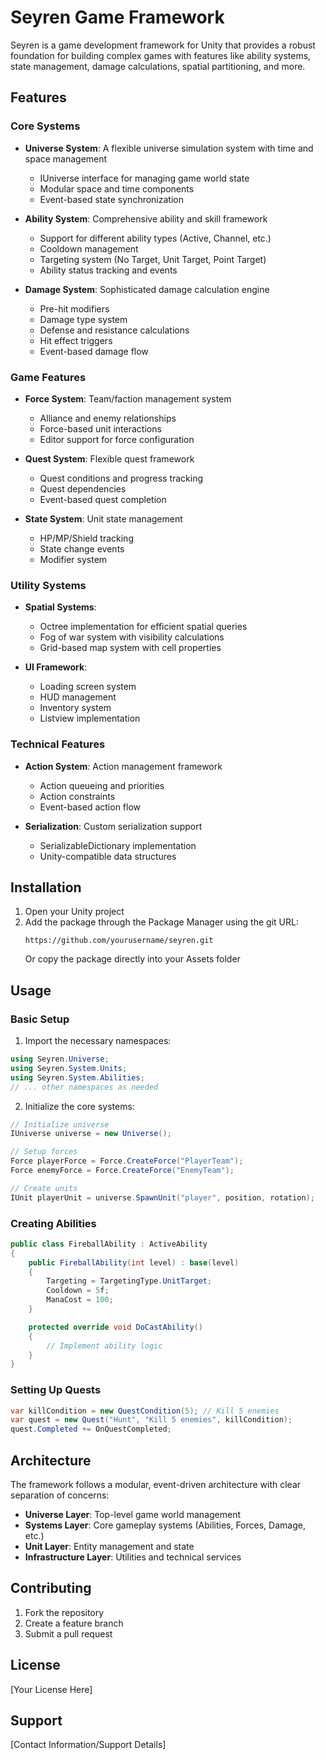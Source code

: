 # Seyren Game Framework

Seyren is a game development framework for Unity that provides a robust foundation for building complex games with features like ability systems, state management, damage calculations, spatial partitioning, and more.

## Features

### Core Systems

- **Universe System**: A flexible universe simulation system with time and space management
  - IUniverse interface for managing game world state
  - Modular space and time components
  - Event-based state synchronization

- **Ability System**: Comprehensive ability and skill framework
  - Support for different ability types (Active, Channel, etc.)
  - Cooldown management
  - Targeting system (No Target, Unit Target, Point Target)
  - Ability status tracking and events

- **Damage System**: Sophisticated damage calculation engine
  - Pre-hit modifiers
  - Damage type system
  - Defense and resistance calculations
  - Hit effect triggers
  - Event-based damage flow

### Game Features

- **Force System**: Team/faction management system
  - Alliance and enemy relationships
  - Force-based unit interactions
  - Editor support for force configuration

- **Quest System**: Flexible quest framework
  - Quest conditions and progress tracking
  - Quest dependencies
  - Event-based quest completion

- **State System**: Unit state management
  - HP/MP/Shield tracking
  - State change events
  - Modifier system

### Utility Systems

- **Spatial Systems**:
  - Octree implementation for efficient spatial queries
  - Fog of war system with visibility calculations
  - Grid-based map system with cell properties

- **UI Framework**:
  - Loading screen system
  - HUD management
  - Inventory system
  - Listview implementation

### Technical Features

- **Action System**: Action management framework
  - Action queueing and priorities
  - Action constraints
  - Event-based action flow

- **Serialization**: Custom serialization support
  - SerializableDictionary implementation
  - Unity-compatible data structures

## Installation

1. Open your Unity project
2. Add the package through the Package Manager using the git URL:
   ```
   https://github.com/yourusername/seyren.git
   ```
   Or copy the package directly into your Assets folder

## Usage

### Basic Setup

1. Import the necessary namespaces:
```csharp
using Seyren.Universe;
using Seyren.System.Units;
using Seyren.System.Abilities;
// ... other namespaces as needed
```

2. Initialize the core systems:
```csharp
// Initialize universe
IUniverse universe = new Universe();

// Setup forces
Force playerForce = Force.CreateForce("PlayerTeam");
Force enemyForce = Force.CreateForce("EnemyTeam");

// Create units
IUnit playerUnit = universe.SpawnUnit("player", position, rotation);
```

### Creating Abilities

```csharp
public class FireballAbility : ActiveAbility 
{
    public FireballAbility(int level) : base(level) 
    {
        Targeting = TargetingType.UnitTarget;
        Cooldown = 5f;
        ManaCost = 100;
    }

    protected override void DoCastAbility() 
    {
        // Implement ability logic
    }
}
```

### Setting Up Quests

```csharp
var killCondition = new QuestCondition(5); // Kill 5 enemies
var quest = new Quest("Hunt", "Kill 5 enemies", killCondition);
quest.Completed += OnQuestCompleted;
```

## Architecture

The framework follows a modular, event-driven architecture with clear separation of concerns:

- **Universe Layer**: Top-level game world management
- **Systems Layer**: Core gameplay systems (Abilities, Forces, Damage, etc.)
- **Unit Layer**: Entity management and state
- **Infrastructure Layer**: Utilities and technical services

## Contributing

1. Fork the repository
2. Create a feature branch
3. Submit a pull request

## License

[Your License Here]

## Support

[Contact Information/Support Details]